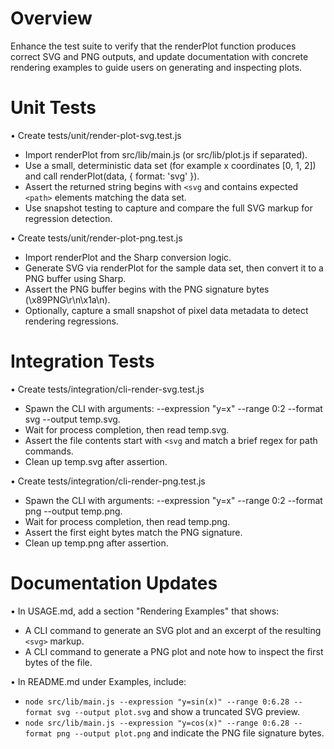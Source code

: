 # Overview

Enhance the test suite to verify that the renderPlot function produces correct SVG and PNG outputs, and update documentation with concrete rendering examples to guide users on generating and inspecting plots.

# Unit Tests

• Create tests/unit/render-plot-svg.test.js
  - Import renderPlot from src/lib/main.js (or src/lib/plot.js if separated).
  - Use a small, deterministic data set (for example x coordinates [0, 1, 2]) and call renderPlot(data, { format: 'svg' }).
  - Assert the returned string begins with `<svg` and contains expected `<path>` elements matching the data set.
  - Use snapshot testing to capture and compare the full SVG markup for regression detection.

• Create tests/unit/render-plot-png.test.js
  - Import renderPlot and the Sharp conversion logic.
  - Generate SVG via renderPlot for the sample data set, then convert it to a PNG buffer using Sharp.
  - Assert the PNG buffer begins with the PNG signature bytes (\x89PNG\r\n\x1a\n).
  - Optionally, capture a small snapshot of pixel data metadata to detect rendering regressions.

# Integration Tests

• Create tests/integration/cli-render-svg.test.js
  - Spawn the CLI with arguments: --expression "y=x" --range 0:2 --format svg --output temp.svg.
  - Wait for process completion, then read temp.svg.
  - Assert the file contents start with `<svg` and match a brief regex for path commands.
  - Clean up temp.svg after assertion.

• Create tests/integration/cli-render-png.test.js
  - Spawn the CLI with arguments: --expression "y=x" --range 0:2 --format png --output temp.png.
  - Wait for process completion, then read temp.png.
  - Assert the first eight bytes match the PNG signature.
  - Clean up temp.png after assertion.

# Documentation Updates

• In USAGE.md, add a section "Rendering Examples" that shows:
  - A CLI command to generate an SVG plot and an excerpt of the resulting `<svg>` markup.
  - A CLI command to generate a PNG plot and note how to inspect the first bytes of the file.

• In README.md under Examples, include:
  - `node src/lib/main.js --expression "y=sin(x)" --range 0:6.28 --format svg --output plot.svg` and show a truncated SVG preview.
  - `node src/lib/main.js --expression "y=cos(x)" --range 0:6.28 --format png --output plot.png` and indicate the PNG file signature bytes.